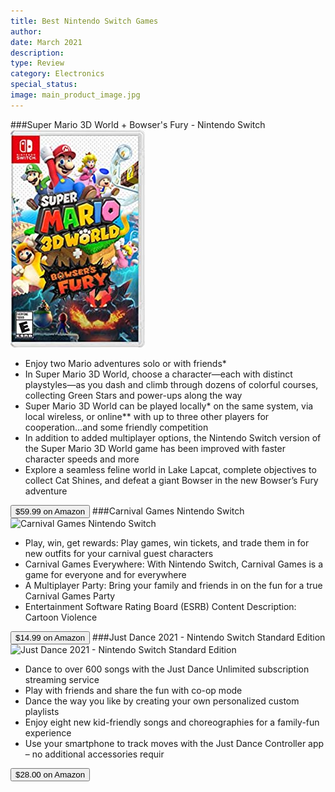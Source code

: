 ```yaml
---
title: Best Nintendo Switch Games
author: 
date: March 2021
description: 
type: Review
category: Electronics
special_status: 
image: main_product_image.jpg
---
```

###Super Mario 3D World + Bowser's Fury - Nintendo Switch
![Super Mario 3D World + Bowser's Fury - Nintendo Switch](./SuperMari.jpeg)
- Enjoy two Mario adventures solo or with friends*
- In Super Mario 3D World, choose a character—each with distinct playstyles—as you dash and climb through dozens of colorful courses, collecting Green Stars and power-ups along the way
- Super Mario 3D World can be played locally* on the same system, via local wireless, or online** with up to three other players for cooperation…and some friendly competition
- In addition to added multiplayer options, the Nintendo Switch version of the Super Mario 3D World game has been improved with faster character speeds and more
- Explore a seamless feline world in Lake Lapcat, complete objectives to collect Cat Shines, and defeat a giant Bowser in the new Bowser’s Fury adventure

[<button class="button">$59.99 on Amazon</button>](https://www.amazon.com/Super-Mario-3D-World-Bowsers-Fury/dp/B08H9M7LDY/ref=sr_1_1?dchild=1&keywords=nintendo+switch+games&qid=1614633613&sr=8-1)
###Carnival Games Nintendo Switch
![Carnival Games Nintendo Switch](https://images-na.ssl-images-amazon.com/images/I/51OVYrFFHxL._SX300_SY300_QL70_ML2_.jpg)
- Play, win, get rewards: Play games, win tickets, and trade them in for new outfits for your carnival guest characters
- Carnival Games Everywhere: With Nintendo Switch, Carnival Games is a game for everyone and for everywhere
- A Multiplayer Party: Bring your family and friends in on the fun for a true Carnival Games Party
- Entertainment Software Rating Board (ESRB) Content Description: Cartoon Violence

[<button class="button">$14.99 on Amazon</button>](https://www.amazon.com/Carnival-Games-Nintendo-Switch/dp/B07F3RFPXG/ref=sr_1_4?dchild=1&keywords=nintendo+switch+games&qid=1614633613&sr=8-4)
###Just Dance 2021 - Nintendo Switch Standard Edition
![Just Dance 2021 - Nintendo Switch Standard Edition](https://images-na.ssl-images-amazon.com/images/I/51952rt4poL._SY430_SX215_QL70_ML2_.jpg)
- Dance to over 600 songs with the Just Dance Unlimited subscription streaming service
- Play with friends and share the fun with co-op mode
- Dance the way you like by creating your own personalized custom playlists
- Enjoy eight new kid-friendly songs and choreographies for a family-fun experience
- Use your smartphone to track moves with the Just Dance Controller app – no additional accessories requir

[<button class="button">$28.00 on Amazon</button>](https://www.amazon.com/Just-Dance-2021-Nintendo-Switch-Standard/dp/B08BRQKSMB/ref=sr_1_6?dchild=1&keywords=nintendo+switch+games&qid=1614633613&sr=8-6)
